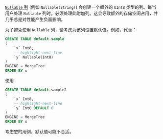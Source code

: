 [`Nullable` 列](/sql-reference/data-types/nullable/) (例如 `Nullable(String)`) 会创建一个额外的 `UInt8` 类型的列。每当用户处理 `Nullable` 列时，必须处理此附加列。这会导致额外的存储空间占用，并几乎总是对性能产生负面影响。

为了避免使用 `Nullable` 列，请考虑为该列设置默认值。例如，代替：

```sql
CREATE TABLE default.sample
(
    `x` Int8,
    -- highlight-next-line
    `y` Nullable(Int8)
)
ENGINE = MergeTree
ORDER BY x
```
使用

```sql
CREATE TABLE default.sample2
(
    `x` Int8,
    -- highlight-next-line
    `y` Int8 DEFAULT 0
)
ENGINE = MergeTree
ORDER BY x
```

考虑您的用例，默认值可能不合适。
